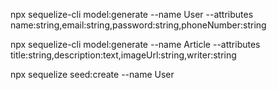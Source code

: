 npx sequelize-cli model:generate --name User --attributes name:string,email:string,password:string,phoneNumber:string

npx sequelize-cli model:generate --name Article --attributes title:string,description:text,imageUrl:string,writer:string

npx sequelize seed:create --name User